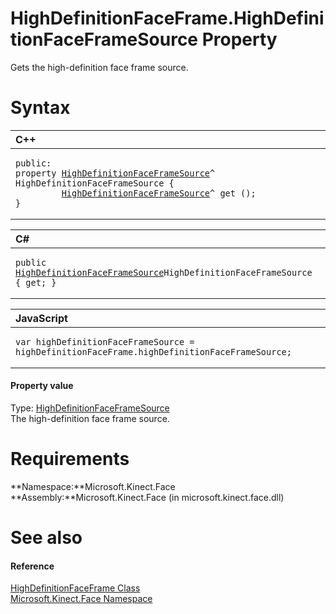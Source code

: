 HighDefinitionFaceFrame.HighDefinitionFaceFrameSource Property  
==============================================================  

Gets the high-definition face frame source. <span id="syntaxSection"></span>

Syntax  
======  

<table>
<colgroup>
<col width="100%" />
</colgroup>
<thead>
<tr class="header">
<th align="left">C++</th>
</tr>
</thead>
<tbody>
<tr class="odd">
<td align="left"><pre><code>public:  
property <a href="../../HighDefinitionFaceFrameS.md">HighDefinitionFaceFrameSource</a>^ HighDefinitionFaceFrameSource {  
         <a href="../../HighDefinitionFaceFrameS.md">HighDefinitionFaceFrameSource</a>^ get ();  
}</code></pre></td>
</tr>
</tbody>
</table>

<table>
<colgroup>
<col width="100%" />
</colgroup>
<thead>
<tr class="header">
<th align="left">C#</th>
</tr>
</thead>
<tbody>
<tr class="odd">
<td align="left"><pre><code>public <a href="../../HighDefinitionFaceFrameS.md">HighDefinitionFaceFrameSource</a>HighDefinitionFaceFrameSource { get; }</code></pre></td>
</tr>
</tbody>
</table>

<table>
<colgroup>
<col width="100%" />
</colgroup>
<thead>
<tr class="header">
<th align="left">JavaScript</th>
</tr>
</thead>
<tbody>
<tr class="odd">
<td align="left"><pre><code>var highDefinitionFaceFrameSource = highDefinitionFaceFrame.highDefinitionFaceFrameSource;</code></pre></td>
</tr>
</tbody>
</table>

<span id="ID4ER"></span>
#### Property value  

Type: [HighDefinitionFaceFrameSource](../../HighDefinitionFaceFrameS.md)  
The high-definition face frame source.  

<span id="requirements"></span>

Requirements  
============  

**Namespace:**Microsoft.Kinect.Face  
**Assembly:**Microsoft.Kinect.Face (in microsoft.kinect.face.dll)  

<span id="ID4E3"></span>

See also  
========  

<span id="ID4E5"></span>
#### Reference  

[HighDefinitionFaceFrame Class](../../HighDefinitionFaceFrame.md)  
 [Microsoft.Kinect.Face Namespace](../../../Kinect.Face.md)  



<!--Please do not edit the data in the comment block below.-->
<!--
TOCTitle : HighDefinitionFaceFrameSource Property
RLTitle : HighDefinitionFaceFrame.HighDefinitionFaceFrameSource Property
KeywordK : HighDefinitionFaceFrameSource property
KeywordK : HighDefinitionFaceFrame.HighDefinitionFaceFrameSource property
KeywordF : Microsoft.Kinect.Face.HighDefinitionFaceFrame.HighDefinitionFaceFrameSource
KeywordF : HighDefinitionFaceFrame.HighDefinitionFaceFrameSource
KeywordF : HighDefinitionFaceFrameSource
KeywordF : Microsoft.Kinect.Face.HighDefinitionFaceFrame.HighDefinitionFaceFrameSource
KeywordA : P:Microsoft.Kinect.Face.HighDefinitionFaceFrame.HighDefinitionFaceFrameSource
AssetID : P:Microsoft.Kinect.Face.HighDefinitionFaceFrame.HighDefinitionFaceFrameSource
Locale : en-us
CommunityContent : 1
APIType : Managed
APILocation : microsoft.kinect.face.dll
APIName : Microsoft.Kinect.Face.HighDefinitionFaceFrame.HighDefinitionFaceFrameSource
TargetOS : Windows
TopicType : kbSyntax
DevLang : VB
DevLang : CSharp
DevLang : JavaScript
DevLang : C++
DocSet : K4Wv2
ProjType : K4Wv2Proj
Technology : Kinect for Windows
Product : Kinect for Windows SDK v2
productversion : 20
-->
